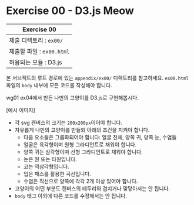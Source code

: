 # Exercise 00 - D3.js Meow

| Exercise 00               |
| ------------------------- |
| 제출 디렉토리 : `ex00/`   |
| 제출할 파일 : `ex00.html` |
| 허용되는 모듈 : D3.js     |

본 서브젝트의 루트 경로에 있는 `appendix/ex00/` 디렉토리를 참고하세요. `ex00.html` 파일의 `body` 내부에 모든 코드를 작성해야 합니다.

wg01 ex04에서 만든 나만의 고양이를 D3.js로 구현해봅시다.

[예시 이미지]

- 각 svg 캔버스의 크기는 `200x200px`이어야 합니다.
- 자유롭게 나만의 고양이를 만들되 아래의 조건을 지켜야 합니다.
  - 다음 요소들은 그룹화되어야 합니다: 얼굴 전체, 양쪽 귀, 양쪽 눈, 수염들
  - 얼굴은 육각형이며 원형 그라디언트로 채워야 합니다.
  - 양쪽 귀는 삼각형이며 선형 그라디언트로 채워야 합니다.
  - 눈은 원 또는 타원입니다.
  - 코는 역삼각형입니다.
  - 입은 패스를 활용한 곡선입니다.
  - 수염은 직선으로 양쪽에 각각 2개 이상 있어야 합니다.
- 고양이의 어떤 부분도 캔버스의 테두리와 겹치거나 맞닿아서는 안 됩니다.
- `body` 태그 이외에 다른 코드를 수정해서는 안 됩니다.
